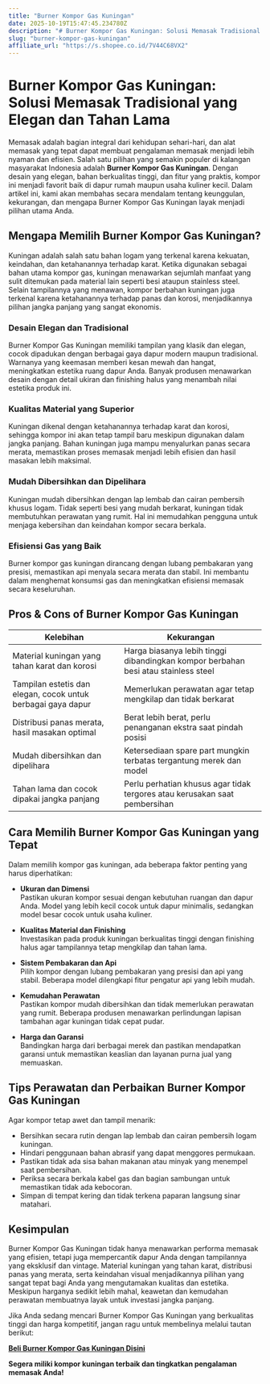 ```yaml
---
title: "Burner Kompor Gas Kuningan"
date: 2025-10-19T15:47:45.234780Z
description: "# Burner Kompor Gas Kuningan: Solusi Memasak Tradisional yang Elegan dan Tahan Lama..."
slug: "burner-kompor-gas-kuningan"
affiliate_url: "https://s.shopee.co.id/7V44C68VX2"
---
```

# Burner Kompor Gas Kuningan: Solusi Memasak Tradisional yang Elegan dan Tahan Lama

Memasak adalah bagian integral dari kehidupan sehari-hari, dan alat memasak yang tepat dapat membuat pengalaman memasak menjadi lebih nyaman dan efisien. Salah satu pilihan yang semakin populer di kalangan masyarakat Indonesia adalah **Burner Kompor Gas Kuningan**. Dengan desain yang elegan, bahan berkualitas tinggi, dan fitur yang praktis, kompor ini menjadi favorit baik di dapur rumah maupun usaha kuliner kecil. Dalam artikel ini, kami akan membahas secara mendalam tentang keunggulan, kekurangan, dan mengapa Burner Kompor Gas Kuningan layak menjadi pilihan utama Anda.

## Mengapa Memilih Burner Kompor Gas Kuningan?

Kuningan adalah salah satu bahan logam yang terkenal karena kekuatan, keindahan, dan ketahanannya terhadap karat. Ketika digunakan sebagai bahan utama kompor gas, kuningan menawarkan sejumlah manfaat yang sulit ditemukan pada material lain seperti besi ataupun stainless steel. Selain tampilannya yang menawan, kompor berbahan kuningan juga terkenal karena ketahanannya terhadap panas dan korosi, menjadikannya pilihan jangka panjang yang sangat ekonomis.

### Desain Elegan dan Tradisional

Burner Kompor Gas Kuningan memiliki tampilan yang klasik dan elegan, cocok dipadukan dengan berbagai gaya dapur modern maupun tradisional. Warnanya yang keemasan memberi kesan mewah dan hangat, meningkatkan estetika ruang dapur Anda. Banyak produsen menawarkan desain dengan detail ukiran dan finishing halus yang menambah nilai estetika produk ini.

### Kualitas Material yang Superior

Kuningan dikenal dengan ketahanannya terhadap karat dan korosi, sehingga kompor ini akan tetap tampil baru meskipun digunakan dalam jangka panjang. Bahan kuningan juga mampu menyalurkan panas secara merata, memastikan proses memasak menjadi lebih efisien dan hasil masakan lebih maksimal.

### Mudah Dibersihkan dan Dipelihara

Kuningan mudah dibersihkan dengan lap lembab dan cairan pembersih khusus logam. Tidak seperti besi yang mudah berkarat, kuningan tidak membutuhkan perawatan yang rumit. Hal ini memudahkan pengguna untuk menjaga kebersihan dan keindahan kompor secara berkala.

### Efisiensi Gas yang Baik

Burner kompor gas kuningan dirancang dengan lubang pembakaran yang presisi, memastikan api menyala secara merata dan stabil. Ini membantu dalam menghemat konsumsi gas dan meningkatkan efisiensi memasak secara keseluruhan.

## Pros & Cons of Burner Kompor Gas Kuningan

| Kelebihan | Kekurangan |
|------------|--------------|
| Material kuningan yang tahan karat dan korosi | Harga biasanya lebih tinggi dibandingkan kompor berbahan besi atau stainless steel |
| Tampilan estetis dan elegan, cocok untuk berbagai gaya dapur | Memerlukan perawatan agar tetap mengkilap dan tidak berkarat |
| Distribusi panas merata, hasil masakan optimal | Berat lebih berat, perlu penanganan ekstra saat pindah posisi |
| Mudah dibersihkan dan dipelihara | Ketersediaan spare part mungkin terbatas tergantung merek dan model |
| Tahan lama dan cocok dipakai jangka panjang | Perlu perhatian khusus agar tidak tergores atau kerusakan saat pembersihan |

## Cara Memilih Burner Kompor Gas Kuningan yang Tepat

Dalam memilih kompor gas kuningan, ada beberapa faktor penting yang harus diperhatikan:

- **Ukuran dan Dimensi**  
Pastikan ukuran kompor sesuai dengan kebutuhan ruangan dan dapur Anda. Model yang lebih kecil cocok untuk dapur minimalis, sedangkan model besar cocok untuk usaha kuliner.

- **Kualitas Material dan Finishing**  
Investasikan pada produk kuningan berkualitas tinggi dengan finishing halus agar tampilannya tetap mengkilap dan tahan lama.

- **Sistem Pembakaran dan Api**  
Pilih kompor dengan lubang pembakaran yang presisi dan api yang stabil. Beberapa model dilengkapi fitur pengatur api yang lebih mudah.

- **Kemudahan Perawatan**  
Pastikan kompor mudah dibersihkan dan tidak memerlukan perawatan yang rumit. Beberapa produsen menawarkan perlindungan lapisan tambahan agar kuningan tidak cepat pudar.

- **Harga dan Garansi**  
Bandingkan harga dari berbagai merek dan pastikan mendapatkan garansi untuk memastikan keaslian dan layanan purna jual yang memuaskan.

## Tips Perawatan dan Perbaikan Burner Kompor Gas Kuningan

Agar kompor tetap awet dan tampil menarik:

- Bersihkan secara rutin dengan lap lembab dan cairan pembersih logam kuningan.
- Hindari penggunaan bahan abrasif yang dapat menggores permukaan.
- Pastikan tidak ada sisa bahan makanan atau minyak yang menempel saat pembersihan.
- Periksa secara berkala kabel gas dan bagian sambungan untuk memastikan tidak ada kebocoran.
- Simpan di tempat kering dan tidak terkena paparan langsung sinar matahari.

## Kesimpulan

Burner Kompor Gas Kuningan tidak hanya menawarkan performa memasak yang efisien, tetapi juga mempercantik dapur Anda dengan tampilannya yang eksklusif dan vintage. Material kuningan yang tahan karat, distribusi panas yang merata, serta keindahan visual menjadikannya pilihan yang sangat tepat bagi Anda yang mengutamakan kualitas dan estetika. Meskipun harganya sedikit lebih mahal, keawetan dan kemudahan perawatan membuatnya layak untuk investasi jangka panjang.

Jika Anda sedang mencari Burner Kompor Gas Kuningan yang berkualitas tinggi dan harga kompetitif, jangan ragu untuk membelinya melalui tautan berikut:

[**Beli Burner Kompor Gas Kuningan Disini**](https://s.shopee.co.id/7V44C68VX2)

**Segera miliki kompor kuningan terbaik dan tingkatkan pengalaman memasak Anda!**